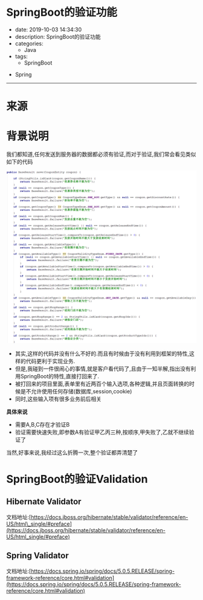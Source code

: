 #   SpringBoot的验证功能
+ date: 2019-10-03 14:34:30
+ description: SpringBoot的验证功能
+ categories:
  - Java
+ tags:
  - SpringBoot
- Spring
---
#   来源

#   背景说明
我们都知道,任何发送到服务器的数据都必须有验证,而对于验证,我们常会看见类似如下的代码

![](../images/2019/10/20191003001.png)


+   其实,这样的代码并没有什么不好的.而且有时候由于没有利用到框架的特性,这样的代码更利于实现业务.
+   但是,我碰到一件很闹心的事情,就是客户看代码了,且由于一知半解,指出没有利用SpringBoot的特性,直接打回来了.
+   被打回来的项目里面,表单里有近两百个输入选项,各种逻辑,并且页面转换的时候是不允许使用任何存储(数据库,session,cookie)
+   同时,这些输入项有很多业务前后相关

**具体来说**
+   需要A,B,C存在才验证B
+   验证需要快速失败,即参数A有验证甲乙丙三种,按顺序,甲失败了,乙就不继续验证了

当然,好事来说,我经过这么折腾一次,整个验证都弄清楚了

#   SpringBoot的验证Validation
##  Hibernate Validator
文档地址:[https://docs.jboss.org/hibernate/stable/validator/reference/en-US/html\_single/#preface](https://docs.jboss.org/hibernate/stable/validator/reference/en-US/html_single/#preface)
##  Spring Validator
文档地址:[https://docs.spring.io/spring/docs/5.0.5.RELEASE/spring-framework-reference/core.html#validation](https://docs.spring.io/spring/docs/5.0.5.RELEASE/spring-framework-reference/core.html#validation)

